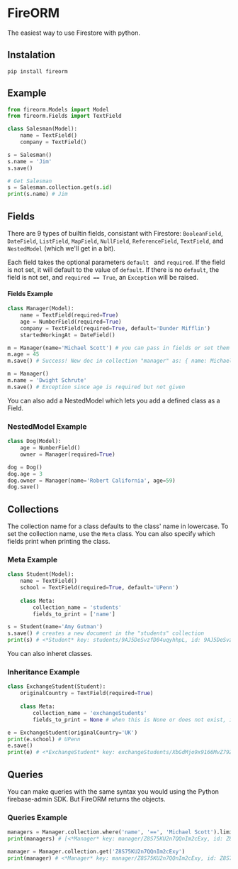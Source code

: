 # FireORM
The easiest way to use Firestore with python.

## Instalation
```
pip install fireorm
```

## Example
```python
from fireorm.Models import Model
from fireorm.Fields import TextField

class Salesman(Model):
    name = TextField()
    company = TextField()

s = Salesman()
s.name = 'Jim'
s.save()

# Get Salesman
s = Salesman.collection.get(s.id)
print(s.name) # Jim
```

## Fields
There are 9 types of builtin fields, consistant with Firestore: `BooleanField`, `DateField`, `ListField`, `MapField`, `NullField`, `ReferenceField`, `TextField`, and `NestedModel` (which we'll get in a bit).

Each field takes the optional parameters `default ` and `required`. If the field is not set, it will default to the value of `default`. If there is no `default`, the field is not set, and `required == True`, an `Exception` will be raised.


#### Fields Example
```python
class Manager(Model):
	name = TextField(required=True)
	age = NumberField(required=True)
	company = TextField(required=True, default='Dunder Mifflin')
	startedWorkingAt = DateField()

m = Manager(name='Michael Scott') # you can pass in fields or set them later
m.age = 45
m.save() # Success! New doc in collection "manager" as: { name: Michael Scott, age: 45, company: Dunder Mifflin }

m = Manager()
m.name = 'Dwight Schrute'
m.save() # Exception since age is required but not given

```

You can also add a NestedModel which lets you add a defined class as a Field.

### NestedModel Example
```python
class Dog(Model):
	age = NumberField()
	owner = Manager(required=True)

dog = Dog()
dog.age = 3
dog.owner = Manager(name='Robert California', age=59)
dog.save()

```


## Collections
The collection name for a class defaults to the class' name in lowercase. To set the collection name, use the `Meta` class. You can also specify which fields print when printing the class.

### Meta Example

```python
class Student(Model):
	name = TextField()
	school = TextField(required=True, default='UPenn')
	
	class Meta:
		collection_name = 'students'
		fields_to_print = ['name']

s = Student(name='Amy Gutman')
s.save() # creates a new document in the "students" collection
print(s) # <*Student* key: students/9AJ5DeSvzfD04uqyhhpL, id: 9AJ5DeSvzfD04uqyhhpL, name: Amy Gutman>

```

You can also inheret classes.

### Inheritance Example
```python
class ExchangeStudent(Student):
	originalCountry = TextField(required=True)
	
	class Meta:
		collection_name = 'exchangeStudents'
		fields_to_print = None # when this is None or does not exist, it prints all fields. When it is [] it only prints the defaults (key and id).

e = ExchangeStudent(originalCountry='UK')
print(e.school) # UPenn
e.save()
print(e) # <*ExchangeStudent* key: exchangeStudents/XbGdMjo9x9166MvZ79Zr, id: XbGdMjo9x9166MvZ79Zr, name: None, originalCountry: UK, school: UPenn>
```

## Queries
You can make queries with the same syntax you would using the Python firebase-admin SDK. But FireORM returns the objects.

### Queries Example
```python
managers = Manager.collection.where('name', '==', 'Michael Scott').limit(1).stream()
print(managers) # [<*Manager* key: manager/Z8S75KU2n7QQnIm2cExy, id: Z8S75KU2n7QQnIm2cExy, age: 45, company: Dunder Mifflin, name: Michael Scott, startedWorkingAt: None>]

manager = Manager.collection.get('Z8S75KU2n7QQnIm2cExy')
print(manager) # <*Manager* key: manager/Z8S75KU2n7QQnIm2cExy, id: Z8S75KU2n7QQnIm2cExy, age: 45, company: Dunder Mifflin, name: Michael Scott, startedWorkingAt: None>
```
